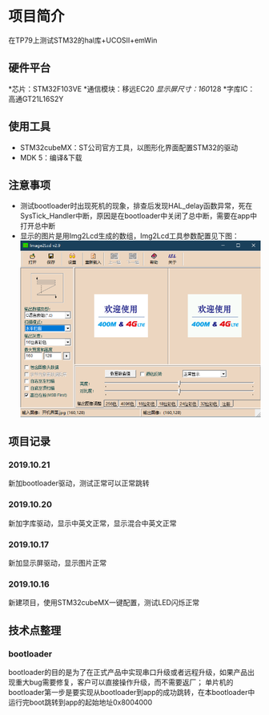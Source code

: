 # 项目简介
在TP79上测试STM32的hal库+UCOSII+emWin

## 硬件平台
*芯片：STM32F103VE
*通信模块：移远EC20
*显示屏尺寸：160*128
*字库IC：高通GT21L16S2Y

## 使用工具
* STM32cubeMX：ST公司官方工具，以图形化界面配置STM32的驱动
* MDK 5：编译&下载
## 注意事项
* 测试bootloader时出现死机的现象，排查后发现HAL_delay函数异常，死在SysTick_Handler中断，原因是在bootloader中关闭了总中断，需要在app中打开总中断
* 显示的图片是用Img2Lcd生成的数组，Img2Lcd工具参数配置见下图：
![Img2Lcd工具参数截图](https://raw.githubusercontent.com/gaozichen2012/TP79-hal-ucosii-emwin/master/Image2Lcd%E8%BD%AF%E4%BB%B6%E6%88%AA%E5%9B%BE.png)
## 项目记录
### 2019.10.21
新加bootloader驱动，测试正常可以正常跳转
### 2019.10.20
新加字库驱动，显示中英文正常，显示混合中英文正常
### 2019.10.17
新加显示屏驱动，显示图片正常
### 2019.10.16
新建项目，使用STM32cubeMX一键配置，测试LED闪烁正常

## 技术点整理
### bootloader
bootloader的目的是为了在正式产品中实现串口升级或者远程升级，如果产品出现重大bug需要修复，客户可以直接操作升级，而不需要返厂；
单片机的bootloader第一步是要实现从bootloader到app的成功跳转，在本bootloader中运行完boot跳转到app的起始地址0x8004000



